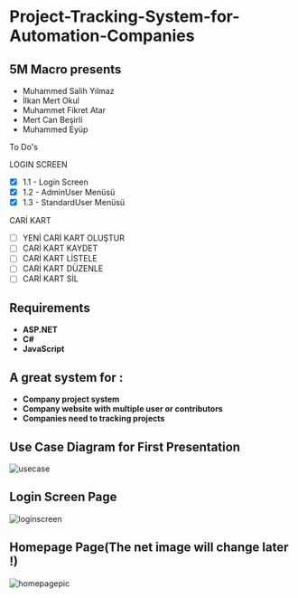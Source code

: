 # Project-Tracking-System-for-Automation-Companies
## 5M Macro presents

- Muhammed Salih Yılmaz
- İlkan Mert Okul
- Muhammet Fikret Atar
- Mert Can Beşirli
- Muhammed Eyüp

To Do's

LOGIN SCREEN
 - [x] 1.1 - Login Screen 
 - [x] 1.2 - AdminUser Menüsü
 - [X] 1.3 - StandardUser Menüsü
 
 CARİ KART
 - [ ] YENİ CARİ KART OLUŞTUR
 - [ ] CARİ KART KAYDET
 - [ ] CARİ KART LİSTELE
 - [ ] CARİ KART DÜZENLE
 - [ ] CARİ KART SİL

 ## Requirements
* __ASP.NET__
* __C#__
* __JavaScript__

 ## A great system for :
* __Company project system__
* __Company website with multiple user or contributors__
* __Companies need to tracking projects__

 ## Use Case Diagram for First Presentation
 ![usecase](https://user-images.githubusercontent.com/43350594/101244626-b1ffb480-3718-11eb-8a59-98520c8562c4.png)
 
 ## Login Screen Page
 ![loginscreen](https://user-images.githubusercontent.com/43350594/101244874-00618300-371a-11eb-8d52-7957da811e0a.png)
 
 ## Homepage Page(The net image will change later !)
 ![homepagepic](https://user-images.githubusercontent.com/43350594/101244943-8aa9e700-371a-11eb-8f29-90de09ed0632.png)

 
